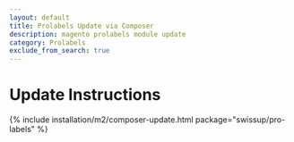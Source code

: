 ```yaml
---
layout: default
title: Prolabels Update via Composer
description: magento prolabels module update
category: Prolabels
exclude_from_search: true
---
```


# Update Instructions

{% include installation/m2/composer-update.html package="swissup/pro-labels" %}
